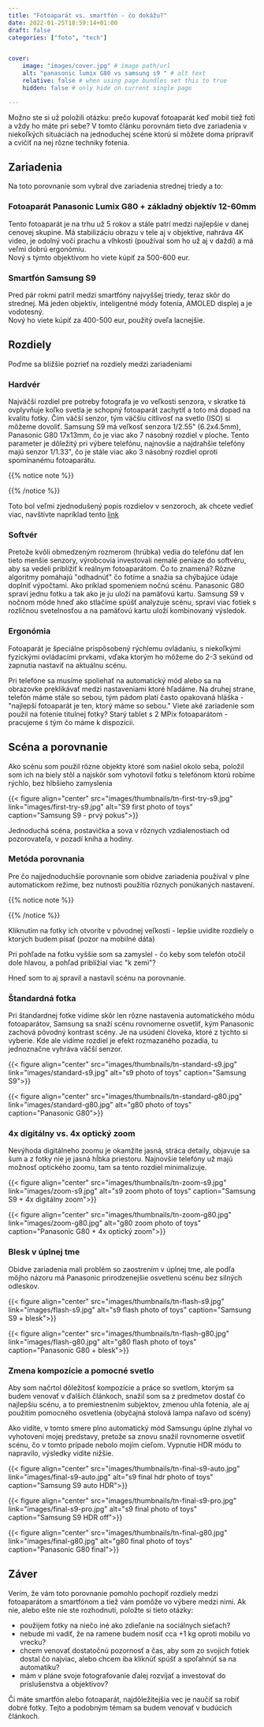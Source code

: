 ```yaml
---
title: "Fotoaparát vs. smartfón - čo dokážu?"
date: 2022-01-25T18:59:14+01:00
draft: false
categories: ["foto", "tech"]


cover:
    image: "images/cover.jpg" # image path/url
    alt: "panasonic lumix G80 vs samsung s9 " # alt text
    relative: false # when using page bundles set this to true
    hidden: false # only hide on current single page

---
```



Možno ste si už položili otázku: prečo kupovať fotoaparát keď mobil tiež fotí a vždy ho máte pri sebe?
V tomto článku porovnám tieto dve zariadenia v niekoľkých situáciách na jednoduchej scéne ktorú si môžete doma pripraviť a cvičiť na nej rôzne techniky fotenia.



## Zariadenia

Na toto porovnanie som vybral dve zariadenia strednej triedy a to: 

### Fotoaparát Panasonic Lumix G80 + základný objektív 12-60mm
Tento fotoaparát je na trhu už 5 rokov a stále patrí medzi najlepšie v danej cenovej skupine. Má stabilizáciu obrazu v tele aj v objektíve, nahráva 4K video, je odolný voči prachu a vlhkosti (používal som ho už aj v daždi) a má veľmi dobrú ergonómiu.  
Nový s týmto objektívom ho viete kúpiť za 500-600 eur. 

### Smartfón Samsung S9
Pred pár rokmi patril medzi smartfóny najvyššej triedy, teraz skôr do strednej.  Má jeden objektív, inteligentné módy fotenia, AMOLED displej a je vodotesný.  
Nový ho viete kúpiť za 400-500 eur, použitý oveľa lacnejšie.

## Rozdiely

Poďme sa bližšie pozrieť na rozdiely medzi zariadeniami

### Hardvér

Najväčší rozdiel pre potreby fotografa je vo veľkosti senzora, v skratke tá ovplyvňuje koľko svetla je schopný fotoaparát zachytiť a toto má dopad na kvalitu fotky. Čím väčší senzor, tým väčšiu citlivosť na svetlo (ISO) si môžeme dovoliť. Samsung S9 má veľkosť senzora  1/2.55" (6.2x4.5mm), Panasonic G80 17x13mm, čo je viac ako 7 násobný rozdiel v ploche. Tento parameter je dôležitý pri výbere telefónu, najnovšie a najdrahšie telefóny majú senzor 1/1.33", čo je stále viac ako 3 násobný rozdiel oproti spomínanému fotoaparátu.

{{% notice note %}}

{{% /notice %}}

Toto bol veľmi zjednodušený popis rozdielov v senzoroch, ak chcete vedieť viac, navštívte napríklad tento [link](https://www.fotolab.cz/blog/velikost-snimace/)

### Softvér

Pretože kvôli obmedzeným rozmerom (hrúbka) vedia do telefónu dať len tieto menšie senzory, výrobcovia investovali nemalé peniaze do softvéru, aby sa vedeli priblížiť k reálnym fotoaparátom. Čo to znamená? Rôzne algoritmy pomáhajú "odhadnúť" čo fotíme a snažia sa chýbajúce údaje doplniť výpočtami. Ako príklad spomeniem nočnú scénu. Panasonic G80 spraví jednu fotku a tak ako je ju uloží na pamäťovú kartu. Samsung S9 v nočnom móde hneď ako stlačíme spúšť analyzuje scénu, spraví viac fotiek s rozličnou svetelnosťou a na pamäťovú kartu uloží kombinovaný výsledok.  

### Ergonómia
Fotoaparát je špeciálne prispôsobený rýchlemu ovládaniu, s niekoľkými fyzickými ovládacími prvkami, vďaka ktorým ho môžeme do 2-3 sekúnd od zapnutia nastaviť na aktuálnu scénu.  

Pri telefóne sa musíme spoliehať na automatický mód alebo sa na obrazovke preklikávať medzi nastaveniami ktoré hľadáme. Na druhej strane, telefón máme stále so sebou, tým pádom platí často opakovaná hláška - "najlepší fotoaparát je ten, ktorý máme so sebou." Viete aké zariadenie som použil na fotenie titulnej fotky? Starý tablet s 2 MPix fotoaparátom - pracujeme ś tým čo máme k dispozícii.




## Scéna a porovnanie

Ako scénu som použil rôzne objekty ktoré som našiel okolo seba, položil som ich na biely stôl a najskôr som vyhotovil fotku s telefónom ktorú robíme rýchlo, bez hlbšieho zamyslenia


{{< figure align="center" src="images/thumbnails/tn-first-try-s9.jpg" link="images/first-try-s9.jpg" alt="S9 first photo of toys" caption="Samsung S9 - prvý pokus">}}


Jednoduchá scéna, postavička a sova v rôznych vzdialenostiach od pozorovateľa, v pozadí kniha a hodiny.

### Metóda porovnania
Pre čo najjednoduchšie porovnanie som obidve zariadenia používal v plne automatickom režime, bez nutnosti použitia rôznych ponúkaných nastavení. 


{{% notice note %}}

{{% /notice %}}

Kliknutím na fotky ich otvoríte v pôvodnej veľkosti - lepšie uvidíte rozdiely o ktorých budem písať (pozor na mobilné dáta)


Pri pohľade na fotku vyššie som sa zamyslel - čo keby som telefón otočil dole hlavou, a pohľad priblížial viac "k zemi"?



Hneď som to aj spravil a nastavil scénu na porovnanie.

### Štandardná fotka

Pri štandardnej fotke vidíme skôr len rôzne nastavenia automatického módu fotoaparátov, Samsung sa snaží scénu rovnomerne osvetliť, kým Panasonic zachová pôvodný kontrast scény. Je na usúdení človeka, ktoré z týchto si vyberie. Kde ale vidíme rozdiel je efekt rozmazaného pozadia, tu jednoznačne vyhráva väčší senzor.

{{< figure align="center" src="images/thumbnails/tn-standard-s9.jpg" link="images/standard-s9.jpg" alt="s9 photo of toys" caption="Samsung S9">}}


{{< figure align="center" src="images/thumbnails/tn-standard-g80.jpg" link="images/standard-g80.jpg" alt="g80 photo of toys" caption="Panasonic G80">}}


### 4x digitálny vs. 4x optický zoom

Nevýhoda digitálneho zoomu je okamžite jasná, stráca detaily, objavuje sa šum a z fotky nie je jasná hĺbka priestoru. Najnovšie telefóny už majú možnosť optického zoomu, tam sa tento rozdiel minimalizuje.

{{< figure align="center" src="images/thumbnails/tn-zoom-s9.jpg" link="images/zoom-s9.jpg" alt="s9 zoom photo of toys" caption="Samsung S9 + 4x digitálny zoom">}}


{{< figure align="center" src="images/thumbnails/tn-zoom-g80.jpg" link="images/zoom-g80.jpg" alt="g80 zoom photo of toys" caption="Panasonic G80 + 4x optický zoom">}}


### Blesk v úplnej tme

Obidve zariadenia mali problém so zaostrením v úplnej tme, ale podľa môjho názoru má Panasonic prirodzenejšie osvetlenú scénu bez silných odleskov.

{{< figure align="center" src="images/thumbnails/tn-flash-s9.jpg" link="images/flash-s9.jpg" alt="s9 flash photo of toys" caption="Samsung S9 + blesk">}}


{{< figure align="center" src="images/thumbnails/tn-flash-g80.jpg" link="images/flash-g80.jpg" alt="g80 flash photo of toys" caption="Panasonic G80 + blesk">}}


### Zmena kompozície a pomocné svetlo

Aby som načrtol dôležitosť kompozície a práce so svetlom, ktorým sa budem venovať v ďalších článkoch, snažil som sa z predmetov dostať čo najlepšiu scénu, a to premiestnením subjektov, zmenou uhla fotenia, ale aj použitím pomocného osvetlenia (obyčajná stolová lampa naľavo od scény)

Ako vidíte, v tomto smere plno automatický mód Samsungu úplne zlyhal vo vyhotovení mojej predstavy, pretože sa znovu snažil rovnomerne osvetliť scénu, čo v tomto prípade nebolo mojím cieľom. Vypnutie HDR módu to napravilo, výsledky vidíte nižšie.


{{< figure align="center" src="images/thumbnails/tn-final-s9-auto.jpg" link="images/final-s9-auto.jpg" alt="s9 final hdr photo of toys" caption="Samsung S9 auto HDR">}}

{{< figure align="center" src="images/thumbnails/tn-final-s9-pro.jpg" link="images/final-s9-pro.jpg" alt="s9 final photo of toys" caption="Samsung S9 HDR off">}}

{{< figure align="center" src="images/thumbnails/tn-final-g80.jpg" link="images/final-g80.jpg" alt="g80 final photo of toys" caption="Panasonic G80 final">}}

## Záver

Verím, že vám toto porovnanie pomohlo pochopiť rozdiely medzi fotoaparátom a smartfónom a tiež vám pomôže vo výbere medzi nimi.
Ak nie, alebo ešte nie ste rozhodnutí, položte si tieto otázky:
* použijem fotky na niečo iné ako zdieľanie na sociálnych sieťach?
* nebude mi vadiť, že na ramene budem nosiť cca +1 kg oproti mobilu vo vrecku?
* chcem venovať dostatočnú pozornosť a čas, aby som zo svojich fotiek dostal čo najviac, alebo chcem iba kliknúť spúšť a spoľahnúť sa na automatiku?
* mám v pláne svoje fotografovanie ďalej rozvíjať a investovať do príslušenstva a objektívov?

 Či máte smartfón alebo fotoaparát, najdôležitejšia vec je naučiť sa robiť dobré fotky. Tejto a podobným témam sa budem venovať v budúcich článkoch.



